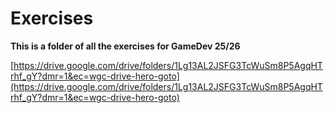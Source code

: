 # Exercises
**This is a folder of all the exercises for GameDev 25/26**

[https://drive.google.com/drive/folders/1Lg13AL2JSFG3TcWuSm8P5AgqHTrhf_gY?dmr=1&ec=wgc-drive-hero-goto](https://drive.google.com/drive/folders/1Lg13AL2JSFG3TcWuSm8P5AgqHTrhf_gY?dmr=1&ec=wgc-drive-hero-goto)
